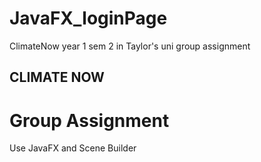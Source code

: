 # JavaFX_loginPage
ClimateNow    year 1 sem 2 in Taylor's uni group assignment
## CLIMATE NOW 
# Group Assignment
Use JavaFX and Scene Builder 
